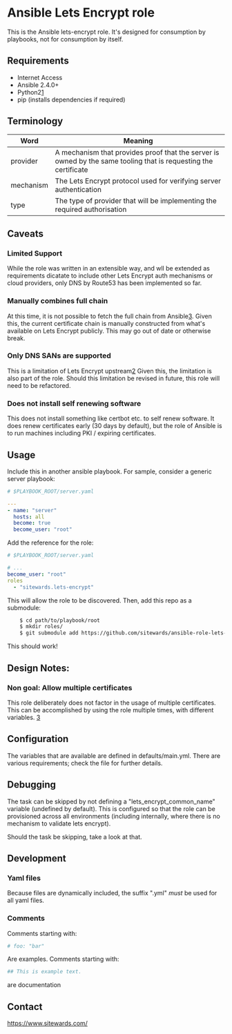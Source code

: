 # Ansible Lets Encrypt role

This is the Ansible lets-encrypt role. It's designed for consumption by playbooks, not for consumption by
itself.

## Requirements

- Internet Access
- Ansible 2.4.0+
- Python2[1](https://github.com/ansible/ansible/issues/30690)
- pip (installs dependencies if required)

## Terminology

| Word      | Meaning                                                                                                          |
|-----------|------------------------------------------------------------------------------------------------------------------|
| provider  | A mechanism that provides proof that the server is owned by the same tooling that is requesting the certificate  |
| mechanism | The Lets Encrypt protocol used for verifying server authentication                                               |
| type      | The type of provider that will be implementing the required authorisation                                        |

## Caveats

### Limited Support

While the role was written in an extensible way, and wll be extended as requirements dicatate to include other
Lets Encrypt auth mechanisms or cloud providers, only DNS by Route53 has been implemented so far.

### Manually combines full chain

At this time, it is not possible to fetch the full chain from Ansible[3](https://github.com/ansible/ansible/pull/22074).
Given this, the current certificate chain is manually constructed from what's available on Lets Encrypt publicly.
This may go out of date or otherwise break.

### Only DNS SANs are supported

This is a limitation of Lets Encrypt upstream[2](https://community.letsencrypt.org/t/register-ip-as-san-for-my-domain/12703)
Given this, the limitation is also part of the role. Should this limitation be revised in future, this role will need
to be refactored.

### Does not install self renewing software

This does not install something like certbot etc. to self renew software. It does renew certificates early (30 days by
default), but the role of Ansible is to run machines including PKI / expiring certificates.

## Usage

Include this in another ansible playbook. For sample, consider a generic server playbook:

```yaml
# $PLAYBOOK_ROOT/server.yaml

---
- name: "server"
  hosts: all
  become: true
  become_user: "root"
```

Add the reference for the role:

```yaml
# $PLAYBOOK_ROOT/server.yaml

# ...
become_user: "root"
roles
  - "sitewards.lets-encrypt"
```

This will allow the role to be discovered. Then, add this repo as a submodule:

```bash
    $ cd path/to/playbook/root
    $ mkdir roles/
    $ git submodule add https://github.com/sitewards/ansible-role-lets-encrypt roles/sitewards.lets-encrypt
```

This should work!

## Design Notes:

### Non goal: Allow multiple certificates

This role deliberately does not factor in the usage of multiple certificates. This can be accomplished by using the role
multiple times, with different variables. [3](https://stackoverflow.com/questions/32802956/ansible-running-role-multiple-times-with-different-parameter-sets)

## Configuration

The variables that are available are defined in defaults/main.yml. There are various requirements; check the file for
further details.

## Debugging

The task can be skipped by not defining a "lets_encrypt_common_name" variable (undefined by default). This is configured
so that the role can be provisioned across all environments (including internally, where there is no mechanism to
validate lets encrypt).

Should the task be skipping, take a look at that.

## Development

### Yaml files

Because files are dynamically included, the suffix ".yml" *must* be used for all yaml files.

### Comments

Comments starting with:

```yaml
# foo: "bar"
```

Are examples. Comments starting with:

```yaml
## This is example text.
```

are documentation

## Contact

https://www.sitewards.com/
